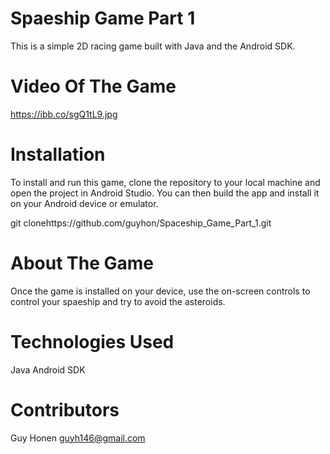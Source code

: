 # Spaeship Game Part 1
  This is a simple 2D racing game built with Java and the Android SDK.
  

# Video Of The Game
 https://ibb.co/sgQ1tL9.jpg
  

# Installation
  To install and run this game, clone the repository to your local machine and open the project in Android Studio. You can then build the app and install it on your      Android device or emulator.

  git clonehttps://github.com/guyhon/Spaceship_Game_Part_1.git

# About The Game
  Once the game is installed on your device,  use the on-screen controls to control your spaeship and try to avoid the asteroids. 

# Technologies Used
  Java
  Android SDK

# Contributors
  Guy Honen guyh146@gmail.com
